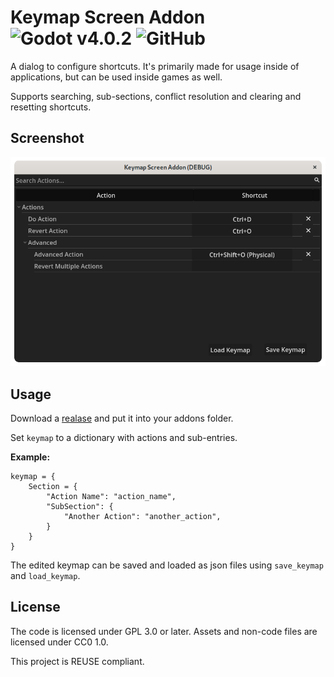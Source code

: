 <!--
SPDX-FileCopyrightText: 2023 Jummit

SPDX-License-Identifier: CC0-1.0
-->

# Keymap Screen Addon ![Godot v4.0.2](https://img.shields.io/badge/Godot-v4.0.2-%23478cbf?logo=godotengine) ![GitHub](https://img.shields.io/github/license/Jummit/keymap-screen)

A dialog to configure shortcuts. It's primarily made for usage inside of applications, but can be used inside games as well.

Supports searching, sub-sections, conflict resolution and clearing and resetting shortcuts.

## Screenshot

![Screenshot](screenshots/screenshot.png)

## Usage

Download a [realase](https://github.com/Jummit/keymap-screen/releases) and put it into your addons folder.

Set `keymap` to a dictionary with actions and sub-entries.

**Example:**

```gdscript
keymap = {
	Section = {
		"Action Name": "action_name",
		"SubSection": {
			"Another Action": "another_action",
		}
	}
}
```

The edited keymap can be saved and loaded as json files using `save_keymap` and `load_keymap`.

## License

The code is licensed under GPL 3.0 or later. Assets and non-code files are licensed under CC0 1.0.

This project is REUSE compliant.
